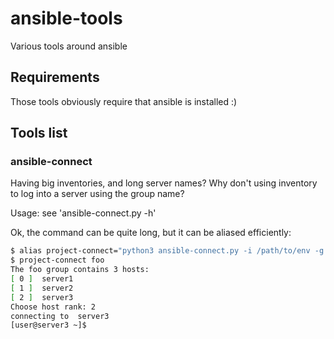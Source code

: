 # ansible-tools
Various tools around ansible

## Requirements

Those tools obviously require that ansible is installed :)

## Tools list

### ansible-connect

Having big inventories, and long server names?
Why don't using inventory to log into a server using the group name?

Usage: see 'ansible-connect.py -h'

Ok, the command can be quite long, but it can be aliased efficiently:

```bash
$ alias project-connect="python3 ansible-connect.py -i /path/to/env -g "
$ project-connect foo
The foo group contains 3 hosts:
[ 0 ]  server1
[ 1 ]  server2
[ 2 ]  server3
Choose host rank: 2
connecting to  server3
[user@server3 ~]$
```
